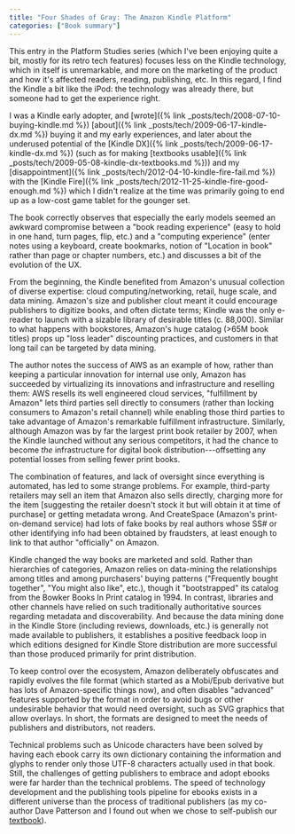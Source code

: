 ```yaml
---
title: "Four Shades of Gray: The Amazon Kindle Platform"
categories: ["Book summary"]
---
```


This entry in the Platform Studies series (which I've been enjoying
quite a bit, mostly for its retro tech features) focuses less on the
Kindle technology, which in itself is unremarkable, and more on the
marketing of the product and how it's affected readers, reading,
publishing, etc.  In this regard, I find the Kindle a bit like the
iPod: the technology was already there, but someone had to get the
experience right.

I was a Kindle early adopter, and 
[wrote]({% link _posts/tech/2008-07-10-buying-kindle.md %})
[about]({% link _posts/tech/2009-06-17-kindle-dx.md %})
buying it and my early experiences, and later about the underused
potential of the 
[Kindle DX]({% link _posts/tech/2009-06-17-kindle-dx.md %})
(such as for making [textbooks usable]({% link _posts/tech/2009-05-08-kindle-dx-textbooks.md %}))
and my [disappointment]({% link _posts/tech/2012-04-10-kindle-fire-fail.md %})
with the [Kindle Fire]({% link _posts/tech/2012-11-25-kindle-fire-good-enough.md %}) 
which I didn't realize at the time was primarily going to end up as a low-cost game tablet for the gounger set. 

The book correctly observes that especially the early models seemed an
awkward compromise between a "book reading experience" (easy to hold
in one hand, turn pages, flip, etc.) and a "computing experience"
(enter notes using a keyboard, create bookmarks, notion of "Location
in book" rather than page or chapter numbers, etc.) and discusses a
bit of the evolution of the UX.

From the beginning, the Kindle benefited from Amazon's unusual
collection of diverse expertise: cloud computing/networking, retail,
huge scale, and data mining.  Amazon's size and publisher clout meant
it could encourage publishers to digitize books, and often dictate
terms; Kindle was the only e-reader to launch with a sizable library
of desirable titles (c. 88,000).  Similar to what happens with
bookstores, Amazon's huge catalog (>65M book titles) props up "loss leader" discounting
practices, and customers in that long tail can be targeted by data
mining. 

The author notes the success of AWS as an example of how, rather than
keeping a particular innovation for internal use only, Amazon has
succeeded by virtualizing its innovations and infrastructure and
reselling them: AWS resells its well engineered cloud services,
"fulfillment by Amazon" lets third parties sell directly to consumers
(rather than locking consumers to Amazon's retail channel) while
enabling those third parties to take advantage of Amazon's remarkable
fulfillment infrastructure.  Similarly, although Amazon was by far the
largest print book retailer by 2007, when the Kindle launched without
any serious competitors, it had the chance to become *the*
infrastructure for digital book distribution---offsetting any
potential losses from selling fewer print books.  

The combination of features, and lack of oversight since everything is
automated, has
led to some strange problems.
For example, third-party retailers may sell an item that Amazon also sells directly,
charging more for the item [suggesting the retailer doesn't stock it
but will obtain it at time of purchase] or getting metadata wrong.
And CreateSpace (Amazon's print-on-demand service) had lots of
fake books by real authors whose SS# or other identifying info had
been obtained by fraudsters, at least enough to link to that author
"officially" on Amazon.

Kindle changed the way books are marketed and sold.  Rather than
hierarchies of categories, Amazon relies on data-mining the
relationships among titles and among purchasers' buying patterns
("Frequently bought together", "You might also like", etc.), though it
"bootstrapped" its catalog from the Bowker Books In Print catalog in
1994.  In contrast, libraries and other channels have relied on such
traditionally authoritative sources regarding metadata and
discoverability.  And because the data mining done in the Kindle Store
(including reviews, downloads, etc.) is generally not made available
to publishers, it establishes a positive feedback loop in which
editions designed for Kindle Store distribution are more successful
than those produced primarily for print distribution.

To keep control over the ecosystem, Amazon deliberately obfuscates and
rapidly evolves the file format (which started as a Mobi/Epub
derivative but has lots of Amazon-specific things now), and often
disables "advanced" features supported by the format in order to avoid
bugs or other undesirable behavior that would need oversight, such as
SVG graphics that allow overlays.  In short, the formats are designed
to meet the needs of publishers and distributors, not readers.

Technical problems such as Unicode characters have been solved by
having each ebook carry its own dictionary containing the information
and glyphs to render only those UTF-8 characters actually used in that book.
Still, the challenges of getting publishers to embrace and adopt
ebooks were far harder than the technical problems.  The speed of
technology development and the publishing tools pipeline for ebooks
exists in a different universe than the process of traditional
publishers (as my co-author Dave Patterson and I found out when we
chose to self-publish our [textbook](saasbook.info)).
